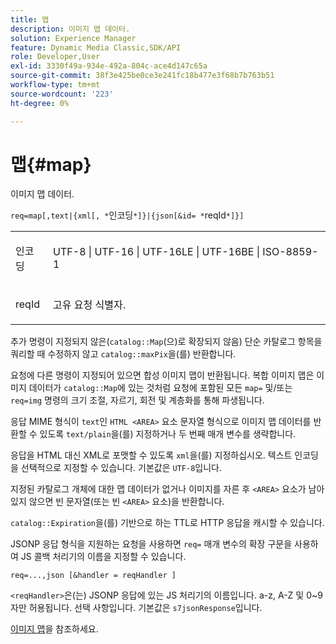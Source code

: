 ```yaml
---
title: 맵
description: 이미지 맵 데이터.
solution: Experience Manager
feature: Dynamic Media Classic,SDK/API
role: Developer,User
exl-id: 3330f49a-934e-492a-804c-ace4d147c65a
source-git-commit: 38f3e425be0ce3e241fc18b477e3f68b7b763b51
workflow-type: tm+mt
source-wordcount: '223'
ht-degree: 0%

---
```


# 맵{#map}

이미지 맵 데이터.

`req=map[,text|{xml[, *`인코딩`*]}|{json[&id= *`reqId`*]}]`

<table id="simpletable_10F2152FDF33411491FBBAFD173CA5ED"> 
 <tr class="strow"> 
  <td class="stentry"> <p><span class="codeph"><span class="varname"> 인코딩</span></span> </p> </td> 
  <td class="stentry"> <p><span class="codeph"> UTF-8 | UTF-16 | UTF-16LE | UTF-16BE | ISO-8859-1</span> </p></td> 
 </tr> 
 <tr class="strow"> 
  <td class="stentry"> <p><span class="codeph"><span class="varname"> reqId</span></span> </p></td> 
  <td class="stentry"> <p>고유 요청 식별자. </p></td> 
 </tr> 
</table>

추가 명령이 지정되지 않은(`catalog::Map`(으)로 확장되지 않음) 단순 카탈로그 항목을 쿼리할 때 수정하지 않고 `catalog::maxPix`을(를) 반환합니다.

요청에 다른 명령이 지정되어 있으면 합성 이미지 맵이 반환됩니다. 복합 이미지 맵은 이미지 데이터가 `catalog::Map`에 있는 것처럼 요청에 포함된 모든 `map=` 및/또는 `req=img` 명령의 크기 조절, 자르기, 회전 및 계층화를 통해 파생됩니다.

응답 MIME 형식이 `text`인 `HTML <AREA>` 요소 문자열 형식으로 이미지 맵 데이터를 반환할 수 있도록 `text/plain`을(를) 지정하거나 두 번째 매개 변수를 생략합니다.

응답을 HTML 대신 XML로 포맷할 수 있도록 `xml`을(를) 지정하십시오. 텍스트 인코딩을 선택적으로 지정할 수 있습니다. 기본값은 `UTF-8`입니다.

지정된 카탈로그 개체에 대한 맵 데이터가 없거나 이미지를 자른 후 `<AREA>` 요소가 남아 있지 않으면 빈 문자열(또는 빈 `<AREA>` 요소)을 반환합니다.

`catalog::Expiration`을(를) 기반으로 하는 TTL로 HTTP 응답을 캐시할 수 있습니다.

JSONP 응답 형식을 지원하는 요청을 사용하면 `req=` 매개 변수의 확장 구문을 사용하여 JS 콜백 처리기의 이름을 지정할 수 있습니다.

`req=...,json [&handler = reqHandler ]`

`<reqHandler>`은(는) JSONP 응답에 있는 JS 처리기의 이름입니다. a-z, A-Z 및 0~9자만 허용됩니다. 선택 사항입니다. 기본값은 `s7jsonResponse`입니다.

[이미지 맵](../../../../../../is-api/http-ref/image-serving-api-ref/c-http-protocol-reference/c-syntax-and-features/r-image-maps.md#reference-ff7d1bac2a064104b0c508a81316fdab)을 참조하세요.
